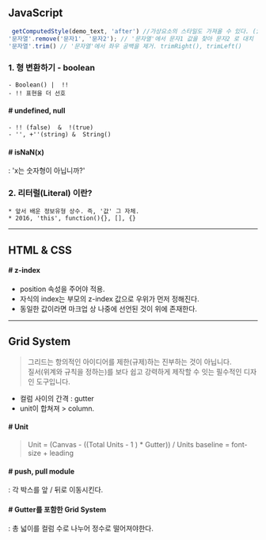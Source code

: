 ## JavaScript
 
```js
 getComputedStyle(demo_text, 'after') //가상요소의 스타일도 가져올 수 있다. (ie는 9 이상)
'문자열'.remove('문자1', '문자2'); // '문자열'에서 문자1 값을 찾아 문자2 로 대치
'문자열'.trim() // '문자열'에서 좌우 공백을 제거. trimRight(), trimLeft()
```

### 1. 형 변환하기 - boolean
    - Boolean() |  !!
    - !! 표현을 더 선호

#### # undefined, null
    - !! (false)  &  !(true)
    - '', +''(string) &  String()

#### # isNaN(x)
: 'x는 숫자형이 아닙니까?'

### 2. 리터럴(Literal) 이란?
    * 앞서 배운 정보유형 상수. 즉, '값' 그 자체.
    * 2016, 'this', function(){}, [], {}

---

## HTML & CSS

#### # z-index
* position 속성을 주어야 적용.
* 자식의 index는 부모의 z-index 값으로 우위가 먼저 정해진다.
* 동일한 값이라면 마크업 상 나중에 선언된 것이 위에 존재한다.

---

## Grid System
> 그리드는 항의적인 아이디어를 제한(규제)하는 진부하는 것이 아닙니다.<br>
> 질서(위계와 규칙을 정하는)를 보다 쉽고 강력하게 제작할 수 잇는 필수적인 디자인 도구입니다.

* 컬럼 사이의 간격 : gutter
* unit이 합쳐져 > column.

#### # Unit
> Unit = (Canvas - ((Total Units - 1 ) * Gutter)) / Units
> baseline = font-size + leading

#### # push, pull module
: 각 박스를 앞 / 뒤로 이동시킨다.

#### # Gutter를 포함한 Grid System
: 총 넓이를 컬럼 수로 나누어 정수로 떨어져야한다. 